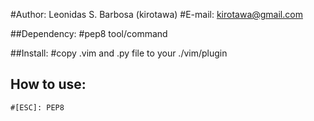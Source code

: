 #Author: Leonidas S. Barbosa (kirotawa)
#E-mail: kirotawa@gmail.com

##Dependency:
	#pep8 tool/command

##Install:
	#copy .vim and .py file to your ./vim/plugin

## How to use:
	#[ESC]: PEP8

